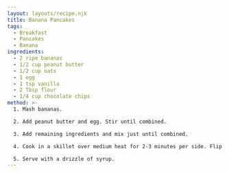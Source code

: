 ```yaml
---
layout: layouts/recipe.njk
title: Banana Pancakes
tags:
  - Breakfast
  - Pancakes
  - Banana
ingredients:
  - 2 ripe bananas
  - 1/2 cup peanut butter
  - 1/2 cup oats
  - 1 egg
  - 1 tsp vanilla
  - 2 Tbsp flour
  - 1/4 cup chocolate chips
method: >-
  1. Mash bananas.

  2. Add peanut butter and egg. Stir until combined.

  3. Add remaining ingredients and mix just until combined.

  4. Cook in a skillet over medium heat for 2-3 minutes per side. Flip gently, as pancakes are fragile.

  5. Serve with a drizzle of syrup.
---
```

